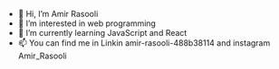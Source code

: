 - 👋 Hi, I’m Amir Rasooli
- 👀 I’m interested in web programming
- 🌱 I’m currently learning JavaScript and React
- 📫 You can find me in Linkin amir-rasooli-488b38114
                         and instagram Amir_Rasooli

<!---
amirrasooli69/amirrasooli69 is a ✨ special ✨ repository because its `README.md` (this file) appears on your GitHub profile.
You can click the Preview link to take a look at your changes.
--->
